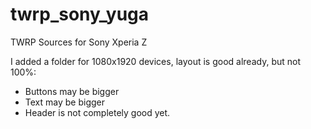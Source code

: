 twrp_sony_yuga
==============

TWRP Sources for Sony Xperia Z

I added a folder for 1080x1920 devices, layout is good already, but not 100%:
- Buttons may be bigger
- Text may be bigger
- Header is not completely good yet.